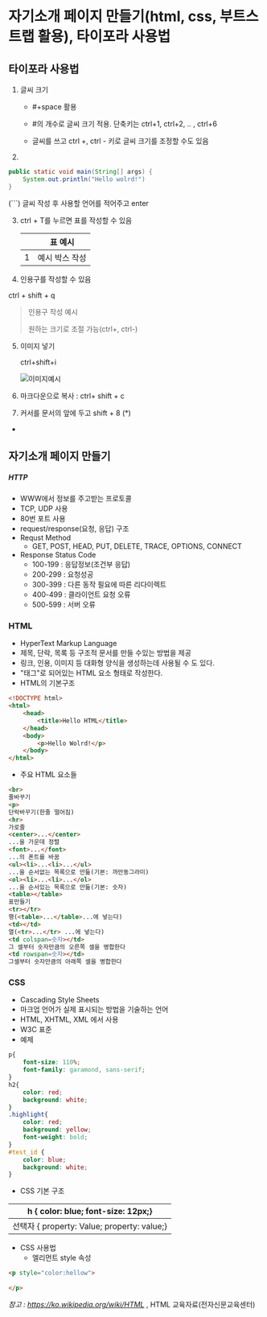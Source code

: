 #  자기소개 페이지 만들기(html, css, 부트스트랩 활용), 타이포라 사용법



## 타이포라 사용법



1. 글씨 크기

   * #+space 활용

   * #의 개수로 글씨 크기 적용. 단축키는 ctrl+1, ctrl+2, .. , ctrl+6
   * 글씨를 쓰고 ctrl +, ctrl - 키로 글씨 크기를 조정할 수도 있음



2.  ``` 키 활용으로 박스도 만들 수 있음 

```java
public static void main(String[] args) {
    System.out.println("Hello wolrd!")
}
```

(```) 글씨 작성 후 사용할 언어를 적어주고 enter 



3. ctrl + T를 누르면 표를 작성할 수 있음

   |      |    표 예시     |
   | :--: | :------------: |
   |  1   | 예시 박스 작성 |

4.  인용구를 작성할 수 있음

   ctrl + shift + q

   > 인용구 작성 예시
   >
   > 원하는 크기로 조절 가능(ctrl+, ctrl-) 

5. 이미지 넣기

   ctrl+shift+i

   ![이미지예시](https://cdn.pixabay.com/photo/2017/06/25/12/27/sunset-2440669_960_720.jpg)




6. 마크다운으로 복사 : ctrl+ shift + c



7. 커서를 문서의 앞에 두고 shift + 8 (*)

* 



## 자기소개 페이지 만들기

##### HTTP

* WWW에서 정보를 주고받는 프로토콜
* TCP, UDP 사용
* 80번 포트 사용
* request/response(요청, 응답) 구조
* Requst Method
  * GET, POST, HEAD, PUT, DELETE, TRACE, OPTIONS, CONNECT
* Response Status Code
  * 100-199 : 응답정보(조건부 응답)
  * 200-299 : 요청성공
  * 300-399 : 다른 동작 필요에 따른 리다이렉트
  * 400-499 : 클라이언트 요청 오류
  * 500-599 : 서버 오류



### HTML

* HyperText Markup Language
* 제목, 단락, 목록 등 구조적 문서를 만들 수있는 방법을 제공
* 링크, 인용, 이미지 등 대화형 양식을 생성하는데 사용될 수 도 있다.
* "태그"로 되어있는 HTML 요소 형태로 작성한다.
* HTML의 기본구조

```html
<!DOCTYPE html>
<html>
    <head>
        <title>Hello HTML</title>
    </head>
    <body>
        <p>Hello Wolrd!</p>
    </body>
</html>
```



* 주요 HTML 요소들

```html
<br>
줄바꾸기
<p>
단락바꾸기(한줄 떨어짐)
<hr>
가로줄
<center>...</center>
...을 가운데 정렬
<font>...</font>
...의 폰트를 바꿈
<ul><li>...<li>...</ul>
...을 순서없는 목록으로 만듦(기본: 까만동그라미)
<ol><li>...<li>...</ol>
...을 순서있는 목록으로 만듦(기본: 숫자)
<table></table>
표만들기
<tr></tr>
행(<table>...</table>...에 넣는다)
<td></td>
열(<tr>...</tr> ...에 넣는다)
<td colspan=숫자></td>
그 셀부터 숫자만큼의 오른쪽 셀을 병합한다
<td rowspan=숫자></td>
그셀부터 숫자만큼의 아래쪽 셀을 병합한다
```



### CSS

* Cascading Style Sheets
* 마크업 언어가 실제 표시되는 방법을 기술하는 언어
* HTML, XHTML, XML 에서 사용
* W3C 표준
* 예제

```css
p{
	font-size: 110%;
	font-family: garamond, sans-serif;
}
h2{
	color: red;
    background: white;
}
.highlight{
    color: red;
    background: yellow;
    font-weight: bold;
}
#test_id {
    color: blue;
    background: white;
}
```



* CSS 기본 구조

| h { color: blue; font-size: 12px;}          |
| ------------------------------------------- |
| 선택자 { property: Value; property: value;} |



* CSS 사용법
  * 엘리먼트 style 속성

```html
<p style="color:hellow">
    
</p>
```

 





*참고 : https://ko.wikipedia.org/wiki/HTML* , HTML 교육자료(전자신문교육센터)

